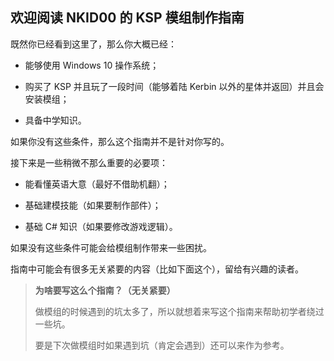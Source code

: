 ## 欢迎阅读 NKID00 的 KSP 模组制作指南

既然你已经看到这里了，那么你大概已经：

- 能够使用 Windows 10 操作系统；

- 购买了 KSP 并且玩了一段时间（能够着陆 Kerbin 以外的星体并返回）并且会安装模组；

- 具备中学知识。

如果你没有这些条件，那么这个指南并不是针对你写的。

接下来是一些稍微不那么重要的必要项：

- 能看懂英语大意（最好不借助机翻）；

- 基础建模技能（如果要制作部件）；

- 基础 C# 知识（如果要修改游戏逻辑）。

如果没有这些条件可能会给模组制作带来一些困扰。

指南中可能会有很多无关紧要的内容（比如下面这个），留给有兴趣的读者。

> **为啥要写这么个指南？（无关紧要）**
>
> 做模组的时候遇到的坑太多了，所以就想着来写这个指南来帮助初学者绕过一些坑。
>
> 要是下次做模组时如果遇到坑（肯定会遇到）还可以来作为参考。
